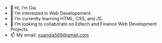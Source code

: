 - 👋 Hi, I’m Gia. 
- 👀 I’m interested in Web Developement.
- 🌱 I’m currently learning HTML, CSS, and JS.
- 💞️ I’m looking to collaborate on Edtech and Finance Web Development Projects.
- 📫 My email: xuangia569@gmail.com

<!---
xuangia216/xuangia216 is a ✨ special ✨ repository because its `README.md` (this file) appears on your GitHub profile.
You can click the Preview link to take a look at your changes.
--->
